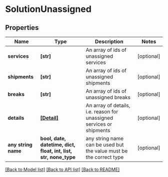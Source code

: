 # SolutionUnassigned


## Properties
Name | Type | Description | Notes
------------ | ------------- | ------------- | -------------
**services** | **[str]** | An array of ids of unassigned services | [optional] 
**shipments** | **[str]** | An array of ids of unassigned shipments | [optional] 
**breaks** | **[str]** | An array of ids of unassigned breaks | [optional] 
**details** | [**[Detail]**](Detail.md) | An array of details, i.e. reason for unassigned services or shipments | [optional] 
**any string name** | **bool, date, datetime, dict, float, int, list, str, none_type** | any string name can be used but the value must be the correct type | [optional]

[[Back to Model list]](../README.md#documentation-for-models) [[Back to API list]](../README.md#documentation-for-api-endpoints) [[Back to README]](../README.md)


